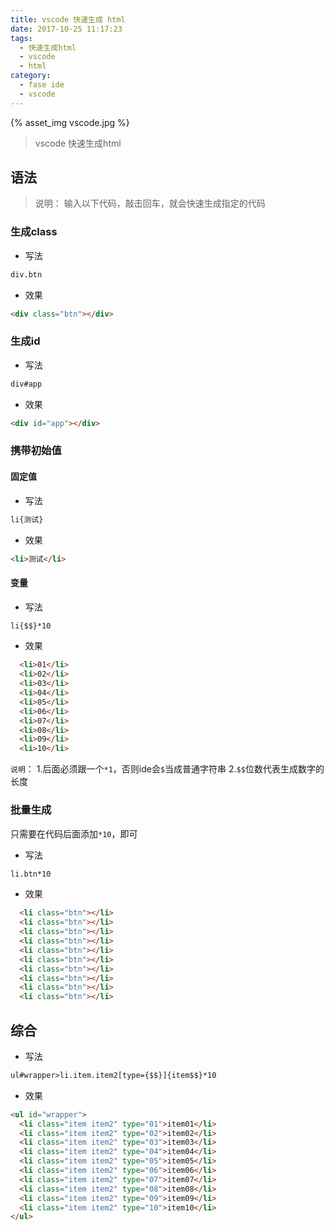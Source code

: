 ```yaml
---
title: vscode 快速生成 html
date: 2017-10-25 11:17:23
tags: 
  - 快速生成html
  - vscode
  - html
category:
  - fase ide
  - vscode
---
```


{% asset_img vscode.jpg %}

> vscode 快速生成html

<!-- more -->

## 语法

> 说明： 输入以下代码，敲击回车，就会快速生成指定的代码

### 生成class

* 写法

``` html
div.btn
```

* 效果

``` html
<div class="btn"></div>
```

### 生成id

* 写法

``` html
div#app
```

* 效果

``` html
<div id="app"></div>
```

### 携带初始值

#### 固定值

* 写法

``` html
li{测试}
```

* 效果

``` html
<li>测试</li>
```

#### 变量

* 写法

``` html
li{$$}*10
```

* 效果

``` html
  <li>01</li>
  <li>02</li>
  <li>03</li>
  <li>04</li>
  <li>05</li>
  <li>06</li>
  <li>07</li>
  <li>08</li>
  <li>09</li>
  <li>10</li>
```

`说明`：
  1.后面必须跟一个`*1`，否则ide会`$`当成普通字符串
  2.`$$`位数代表生成数字的长度

### 批量生成

只需要在代码后面添加`*10`，即可

* 写法

``` html
li.btn*10
```

* 效果

``` html
  <li class="btn"></li>
  <li class="btn"></li>
  <li class="btn"></li>
  <li class="btn"></li>
  <li class="btn"></li>
  <li class="btn"></li>
  <li class="btn"></li>
  <li class="btn"></li>
  <li class="btn"></li>
  <li class="btn"></li>
```

## 综合

* 写法

``` html
ul#wrapper>li.item.item2[type={$$}]{item$$}*10
```

* 效果

``` html
<ul id="wrapper">
  <li class="item item2" type="01">item01</li>
  <li class="item item2" type="02">item02</li>
  <li class="item item2" type="03">item03</li>
  <li class="item item2" type="04">item04</li>
  <li class="item item2" type="05">item05</li>
  <li class="item item2" type="06">item06</li>
  <li class="item item2" type="07">item07</li>
  <li class="item item2" type="08">item08</li>
  <li class="item item2" type="09">item09</li>
  <li class="item item2" type="10">item10</li>
</ul>
```
